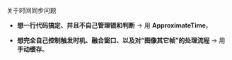 关于时间同步问题
- **想一行代码搞定、并且不自己管理锁和判断** → 用 **ApproximateTime**。
    
- **想完全自己控制触发时机、融合窗口、以及对“图像其它帧”的处理流程** → 用 **手动缓存**。